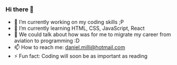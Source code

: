 ### Hi there 👋

- 🔭 I’m currently working on my coding skills ;P
- 🌱 I’m currently learning HTML, CSS, JavaScript, React
- 💬 We could talk about how was for me to migrate my career from aviation to programming :D
- 📫 How to reach me: daniel.milli@hotmail.com
- ⚡ Fun fact: Coding will soon be as important as reading
